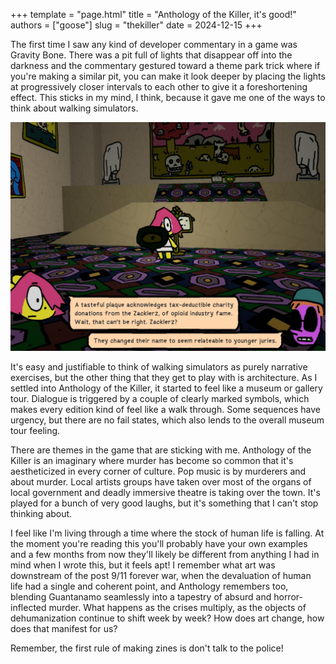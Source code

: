 +++
template = "page.html"
title = "Anthology of the Killer, it's good!"
authors = ["goose"]
slug = "thekiller"
date = 2024-12-15
+++

The first time I saw any kind of developer commentary in a game was Gravity Bone. There was a pit full of lights that disappear off into the darkness and the commentary gestured toward a theme park trick where if you're making a similar pit, you can make it look deeper by placing the lights at progressively closer intervals to each other to give it a foreshortening effect. This sticks in my mind, I think, because it gave me one of the ways to think about walking simulators.

![okay we're actually in a gallery here](anthology-of-the-killer.png "two characters are standing in a gallery talking about the rebrand of the Sacklers to ZacklerZ to appeal to younger juries")

It's easy and justifiable to think of walking simulators as purely narrative exercises, but the other thing that they get to play with is architecture. As I settled into Anthology of the Killer, it started to feel like a museum or gallery tour. Dialogue is triggered by a couple of clearly marked symbols, which makes every edition kind of feel like a walk through. Some sequences have urgency, but there are no fail states, which also lends to the overall museum tour feeling.

There are themes in the game that are sticking with me. Anthology of the Killer is an imaginary where murder has become so common that it's aestheticized in every corner of culture. Pop music is by murderers and about murder. Local artists groups have taken over most of the organs of local government and deadly immersive theatre is taking over the town. It's played for a bunch of very good laughs, but it's something that I can't stop thinking about.

I feel like I'm living through a time where the stock of human life is falling. At the moment you're reading this you'll probably have your own examples and a few months from now they'll likely be different from anything I had in mind when I wrote this, but it feels apt! I remember what art was downstream of the post 9/11 forever war, when the devaluation of human life had a single and coherent point, and Anthology remembers too, blending Guantanamo seamlessly into a tapestry of absurd and horror-inflected murder. What happens as the crises multiply, as the objects of dehumanization continue to shift week by week? How does art change, how does that manifest for us?

Remember, the first rule of making zines is don't talk to the police!
